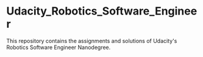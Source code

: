 # Udacity_Robotics_Software_Engineer
This repository contains the assignments and solutions of Udacity's Robotics Software Engineer Nanodegree.
